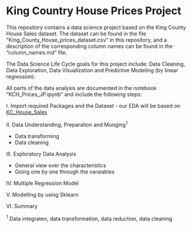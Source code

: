 # King Country House Prices Project

This repository contains a data science project based on the King County House Sales dataset. The dataset can be found in the file "King_County_House_prices_dataset.csv" in this repository, and a description of the corresponding column names can be found in the “column_names.md” file.

The Data Science Life Cycle goals for this project include: Data Cleaning, Data Exploration, Data Visualization and Predictive Modeling (by linear regression).

All parts of the data analysis are documented in the notebook “KCH_Prices_JP.ipynb” and include the following steps:

I. Import required Packages and the Dataset - our EDA will be based on [KC_House_Sales]( "kc_house_prices/King_County_House_prices_dataset.csv")

II. Data Understanding, Preparation and Munging<sup>1</sup>   
   - Data transforming
   - Data cleaning

III. Exploratory Data Analysis
   - General view over the characteristics
   - Going one by one through the varaiables

IV. Multiple Regression Model

V. Modelling by using Sklearn

VI. Summary

<sup>1</sup> Data integraten, data transformation, data reduction, data cleaning